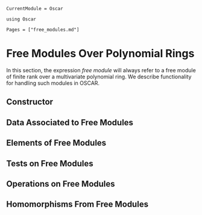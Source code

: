 ```@meta
CurrentModule = Oscar
```

```@setup oscar
using Oscar
```

```@contents
Pages = ["free_modules.md"]
```

# Free Modules Over Polynomial Rings

In this section, the expression *free module*  will always refer to a free module of finite rank
over a multivariate polynomial ring. We describe  functionality for handling such modules in
OSCAR.


## Constructor

## Data Associated to Free Modules

## Elements of Free Modules

## Tests on Free Modules

## Operations on Free Modules

## Homomorphisms From Free Modules

